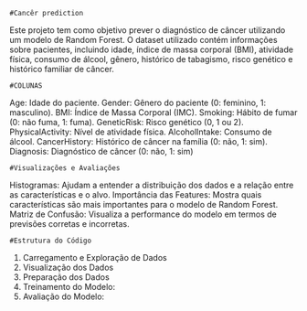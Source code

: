     #Cancêr prediction
  Este projeto tem como objetivo prever o diagnóstico de câncer utilizando um modelo de Random Forest. O dataset utilizado contém informações sobre pacientes, incluindo idade, índice de massa corporal (BMI), atividade física, consumo de álcool, gênero, histórico de tabagismo, risco genético e histórico familiar de câncer.
   
    #COLUNAS
Age: Idade do paciente.
Gender: Gênero do paciente (0: feminino, 1: masculino).
BMI: Índice de Massa Corporal (IMC).
Smoking: Hábito de fumar (0: não fuma, 1: fuma).
GeneticRisk: Risco genético (0, 1 ou 2).
PhysicalActivity: Nível de atividade física.
AlcoholIntake: Consumo de álcool.
CancerHistory: Histórico de câncer na família (0: não, 1: sim).
Diagnosis: Diagnóstico de câncer (0: não, 1: sim)

    #Visualizações e Avaliações
Histogramas: Ajudam a entender a distribuição dos dados e a relação entre as características e o alvo.
Importância das Features: Mostra quais características são mais importantes para o modelo de Random Forest.
Matriz de Confusão: Visualiza a performance do modelo em termos de previsões corretas e incorretas.

    #Estrutura do Código
1. Carregamento e Exploração de Dados
2. Visualização dos Dados
3. Preparação dos Dados
4. Treinamento do Modelo:
5. Avaliação do Modelo:

   
